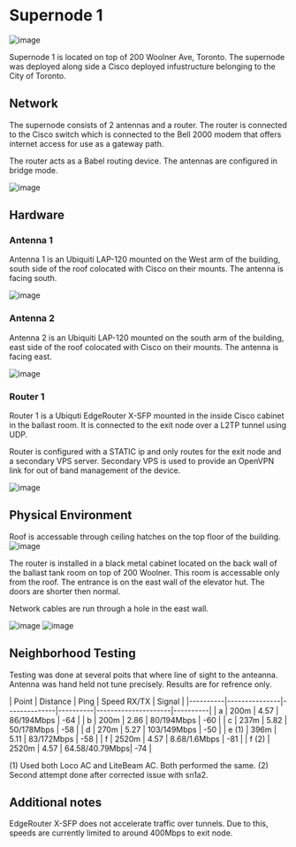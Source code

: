 # Supernode 1

![image](images/supernode1-view.jpg)

Supernode 1 is located on top of 200 Woolner Ave, Toronto. The supernode was deployed along side a Cisco deployed infustructure belonging to the City of Toronto.

## Network

The supernode consists of 2 antennas and a router. The router is connected to the Cisco switch which is connected to the Bell 2000 modem that offers internet access for use as a gateway path.

The router acts as a Babel routing device. The antennas are configured in bridge mode.

![image](images/supernode1-network-layout.png)

## Hardware

### Antenna 1


Antenna 1 is an Ubiquiti LAP-120 mounted on the West arm of the building, south side of the roof colocated with Cisco on their mounts. The antenna is facing south.

![image](images/supernode1-hardware-antenna1.jpg)

### Antenna 2

Antenna 2 is an Ubiquiti LAP-120 mounted on the south arm of the building, east side of the roof colocated with Cisco on their mounts. The antenna is facing east.

![image](images/supernode1-hardware-antenna2.jpg)

### Router 1


Router 1 is a Ubiquti EdgeRouter X-SFP mounted in the inside Cisco cabinet in the ballast room. It is connected to the exit node over a L2TP tunnel using UDP.

Router is configured with a STATIC ip and only routes for the exit node and a secondary VPS server. Secondary VPS is used to provide an OpenVPN link for out of band management of the device.

![image](images/supernode1-hardware-cabinet2.jpg)

## Physical Environment

Roof is accessable through ceiling hatches on the top floor of the building.
![image](images/supernode1-access-roof.jpg)

The router is installed in a black metal cabinet located on the back wall of the ballast tank room on top of 200 Woolner. This room is accessable only from the roof. The entrance is on the east wall of the elevator hut. The doors are shorter then normal.

Network cables are run through a hole in the east wall.

![image](images/supernode1-access-ballast.jpg)
![image](images/supernode1-hardware-cabinet.jpg)

## Neighborhood  Testing

Testing was done at several poits that where line of sight to the anteanna. Antenna was hand held not tune precisely. Results are for refrence only.

| Point   | Distance   | Ping   |  Speed RX/TX  | Signal |
|----------|---------------|--------------|----------|---------------------|----------|
| a         |   200m      |    4.57   |  86/194Mbps     | -64      |
| b         |   200m      |    2.86   |  80/194Mbps     | -60      |
| c         |   237m      |    5.82   |   50/178Mbps    | -58      |
| d         |   270m      |    5.27   |  103/149Mbps    | -50      |
| e (1)     |   396m      |     5.11  |  83/172Mbps     | -58      |
| f         |   2520m     |   4.57    |  8.68/1.6Mbps   | -81      |
| f (2)     |   2520m     |    4.57   |  64.58/40.79Mbps| -74      |

(1) Used both Loco AC and LiteBeam AC. Both performed the same.
(2) Second attempt done after corrected issue with sn1a2.

## Additional notes

EdgeRouter X-SFP does not accelerate traffic over tunnels. Due to this, speeds are currently limited to around 400Mbps to exit node.